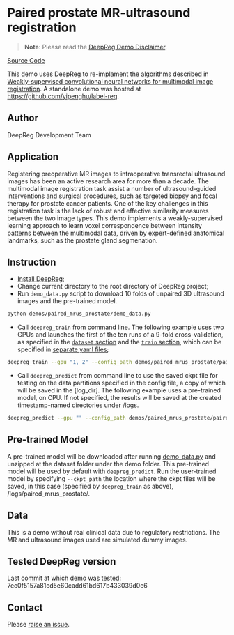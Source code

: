 # Paired prostate MR-ultrasound registration

> **Note**: Please read the
> [DeepReg Demo Disclaimer](introduction.html#demo-disclaimer).

[Source Code](https://github.com/DeepRegNet/DeepReg/tree/main/demos/paired_mrus_brain)

This demo uses DeepReg to re-implament the algorithms described in
[Weakly-supervised convolutional neural networks for multimodal image registration](https://doi.org/10.1016/j.media.2018.07.002).
A standalone demo was hosted at https://github.com/yipenghu/label-reg.

## Author

DeepReg Development Team

## Application

Registering preoperative MR images to intraoperative transrectal ultrasound images has
been an active research area for more than a decade. The multimodal image registration
task assist a number of ultrasound-guided interventions and surgical procedures, such as
targeted biopsy and focal therapy for prostate cancer patients. One of the key
challenges in this registration task is the lack of robust and effective similarity
measures between the two image types. This demo implements a weakly-supervised learning
approach to learn voxel correspondence between intensity patterns between the multimodal
data, driven by expert-defined anatomical landmarks, such as the prostate gland
segmenation.

## Instruction

- [Install DeepReg](https://deepreg.readthedocs.io/en/latest/getting_started/install.html);
- Change current directory to the root directory of DeepReg project;
- Run `demo_data.py` script to download 10 folds of unpaired 3D ultrasound images and
  the pre-trained model.

```bash
python demos/paired_mrus_prostate/demo_data.py
```

- Call `deepreg_train` from command line. The following example uses two GPUs and
  launches the first of the ten runs of a 9-fold cross-validation, as specified in the
  [`dataset` section](./paired_mrus_prostate_dataset0.yaml) and the
  [`train` section](./paired_mrus_prostate_train.yaml), which can be specified in
  [separate yaml files](https://deepreg.readthedocs.io/en/latest/tutorial/cross_val.html);

```bash
deepreg_train --gpu "1, 2" --config_path demos/paired_mrus_prostate/paired_mrus_prostate_dataset0.yaml demos/paired_mrus_prostate/paired_mrus_prostate_train.yaml --log_dir paired_mrus_prostate
```

- Call `deepreg_predict` from command line to use the saved ckpt file for testing on the
  data partitions specified in the config file, a copy of which will be saved in the
  [log_dir]. The following example uses a pre-trained model, on CPU. If not specified,
  the results will be saved at the created timestamp-named directories under /logs.

```bash
deepreg_predict --gpu "" --config_path demos/paired_mrus_prostate/paired_mrus_prostate_dataset0.yaml demos/paired_mrus_prostate/paired_mrus_prostate_train.yaml --ckpt_path demos/paired_mrus_prostate/dataset/pre-trained/weights-epoch500.ckpt --mode test
```

## Pre-trained Model

A pre-trained model will be downloaded after running [demo_data.py](./demo_data.py) and
unzipped at the dataset folder under the demo folder. This pre-trained model will be
used by default with `deepreg_predict`. Run the user-trained model by specifying
`--ckpt_path` the location where the ckpt files will be saved, in this case (specified
by `deepreg_train` as above), /logs/paired_mrus_prostate/.

## Data

This is a demo without real clinical data due to regulatory restrictions. The MR and
ultrasound images used are simulated dummy images.

## Tested DeepReg version

Last commit at which demo was tested: 7ec0f5157a81cd5e60cadd61bd617b433039d0e6

## Contact

Please [raise an issue](https://github.com/DeepRegNet/DeepReg/issues/new/choose).
